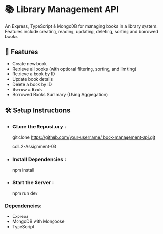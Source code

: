 
# 📚 Library Management API

An Express, TypeScript & MongoDB for managing books in a library system. Features include creating, reading, updating, deleting, sorting and borrowed  books.

##  🚀 Features
- Create new book
- Retrieve all books (with optional filtering, sorting, and limiting)
- Retrieve a book by ID
- Update book details
- Delete a book by ID
- Borrow a Book
- Borrowed Books Summary (Using Aggregation)

##  🛠️ Setup Instructions
-  ### Clone the Repository :
   git clone [https://github.com/your-username/ book-management-api.git](https://github.com/HamimBhai742/L2-Assignment-03.git)
   
   cd L2-Assignment-03

- ### Install Dependencies :
     npm install
- ### Start the Server :  
   npm run dev  

### Dependencies: 
- Express
- MongoDB with Mongoose
- TypeScript
